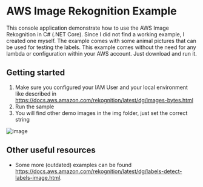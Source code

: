 # AWS Image Rekognition Example

This console application demonstrate how to use the AWS Image Rekognition in C# (.NET Core). Since I did not find a working example, I created one myself.
The example comes with some animal pictures that can be used for testing the labels. This example comes without the need for any lambda or configuration within your AWS account. Just download and run it.


## Getting started

1. Make sure you configured your IAM User and your local environment like described in https://docs.aws.amazon.com/rekognition/latest/dg/images-bytes.html
2. Run the sample
3. You will find other demo images in the img folder, just set the correct string

![image](https://user-images.githubusercontent.com/18400458/97272494-521d1080-1832-11eb-9dc0-bca126c229b3.png)


## Other useful resources

* Some more (outdated) examples can be found https://docs.aws.amazon.com/rekognition/latest/dg/labels-detect-labels-image.html. 
  
